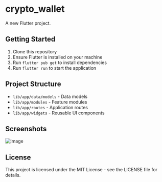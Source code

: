 # crypto_wallet

A new Flutter project.

## Getting Started

1. Clone this repository
2. Ensure Flutter is installed on your machine
3. Run `flutter pub get` to install dependencies
4. Run `flutter run` to start the application

## Project Structure

- `lib/app/data/models` - Data models
- `lib/app/modules` - Feature modules
- `lib/app/routes` - Application routes
- `lib/app/widgets` - Reusable UI components

## Screenshots

![image](https://github.com/user-attachments/assets/c3be2630-1c28-4489-a029-688ddfd2789e)


## License

This project is licensed under the MIT License - see the LICENSE file for details.
